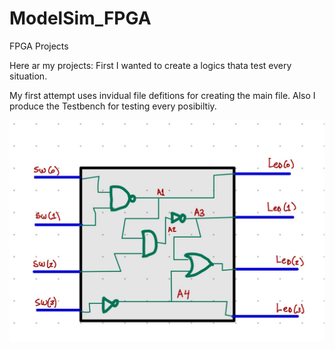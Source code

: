 # ModelSim_FPGA
FPGA Projects

Here ar my projects:
First I wanted to create a logics thata test every situation.

My first attempt uses invidual file defitions for creating the main file. Also I produce the Testbench
for testing every posibiltiy.

![Circuit](img/circuit.jpg)



